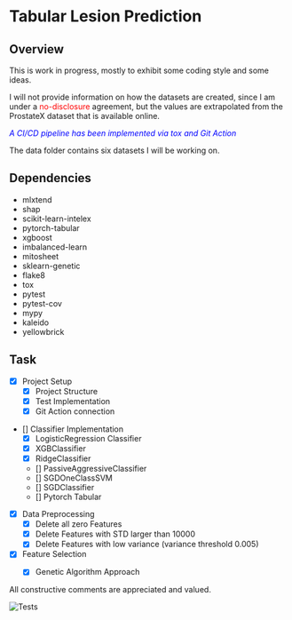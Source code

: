 # Tabular Lesion Prediction

## Overview
This is work in progress, mostly to exhibit some coding style and some ideas.

I will not provide information on how the datasets are created, since I am under a <span style="color: red">no-disclosure</span> agreement,
but the values are extrapolated from the ProstateX dataset that is available online.

<font color='blue'>_A CI/CD pipeline has been implemented via tox and Git Action_</font>

The data folder contains six datasets I will be working on.

## Dependencies

- mlxtend
- shap
- scikit-learn-intelex
- pytorch-tabular
- xgboost
- imbalanced-learn
- mitosheet
- sklearn-genetic
- flake8
- tox
- pytest
- pytest-cov
- mypy
- kaleido
- yellowbrick

## Task

- [x] Project Setup
  - [x] Project Structure
  - [x] Test Implementation
  - [x] Git Action connection
- [] Classifier Implementation
  - [x] LogisticRegression Classifier
  - [x] XGBClassifier
  - [x] RidgeClassifier
  - [] PassiveAggressiveClassifier
  - [] SGDOneClassSVM
  - [] SGDClassifier
  - [] Pytorch Tabular
- [x] Data Preprocessing
  - [x] Delete all zero Features
  - [x] Delete Features with STD larger than 10000
  - [x] Delete Features with low variance (variance threshold 0.005)
- [x] Feature Selection
  - [x] Genetic Algorithm Approach

  
All constructive comments are appreciated and valued.

![Tests](https://github.com/fabiogeraci/tabular_lesion/actions/workflows/tests.yml/badge.svg)